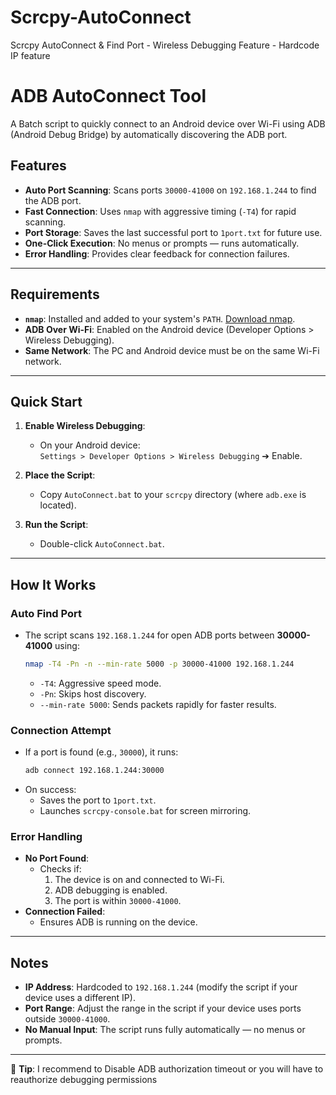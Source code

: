 # Scrcpy-AutoConnect
Scrcpy AutoConnect &amp; Find Port - Wireless Debugging Feature - Hardcode IP feature

# ADB AutoConnect Tool

A Batch script to quickly connect to an Android device over Wi-Fi using ADB (Android Debug Bridge) by automatically discovering the ADB port.

## Features

- **Auto Port Scanning**: Scans ports `30000-41000` on `192.168.1.244` to find the ADB port.
- **Fast Connection**: Uses `nmap` with aggressive timing (`-T4`) for rapid scanning.
- **Port Storage**: Saves the last successful port to `1port.txt` for future use.
- **One-Click Execution**: No menus or prompts — runs automatically.
- **Error Handling**: Provides clear feedback for connection failures.

---

## Requirements

- **`nmap`**: Installed and added to your system's `PATH`. [Download nmap](https://nmap.org).
- **ADB Over Wi-Fi**: Enabled on the Android device (Developer Options > Wireless Debugging).
- **Same Network**: The PC and Android device must be on the same Wi-Fi network.

---

## Quick Start

1. **Enable Wireless Debugging**:
   - On your Android device:  
     `Settings > Developer Options > Wireless Debugging` ➔ Enable.

2. **Place the Script**:
   - Copy `AutoConnect.bat` to your `scrcpy` directory (where `adb.exe` is located).

3. **Run the Script**:
   - Double-click `AutoConnect.bat`.

---

## How It Works

### Auto Find Port
- The script scans `192.168.1.244` for open ADB ports between **30000-41000** using:  
  ```bash
  nmap -T4 -Pn -n --min-rate 5000 -p 30000-41000 192.168.1.244
  ```
  - `-T4`: Aggressive speed mode.  
  - `-Pn`: Skips host discovery.  
  - `--min-rate 5000`: Sends packets rapidly for faster results.

### Connection Attempt
- If a port is found (e.g., `30000`), it runs:  
  ```bash
  adb connect 192.168.1.244:30000
  ```
- On success:  
  - Saves the port to `1port.txt`.  
  - Launches `scrcpy-console.bat` for screen mirroring.

### Error Handling
- **No Port Found**:  
  - Checks if:
    1. The device is on and connected to Wi-Fi.
    2. ADB debugging is enabled.
    3. The port is within `30000-41000`.
- **Connection Failed**:  
  - Ensures ADB is running on the device.

---

## Notes

- **IP Address**: Hardcoded to `192.168.1.244` (modify the script if your device uses a different IP).
- **Port Range**: Adjust the range in the script if your device uses ports outside `30000-41000`.
- **No Manual Input**: The script runs fully automatically — no menus or prompts.

---

📌 **Tip**: I recommend to Disable ADB authorization timeout or you will have to reauthorize debugging permissions 
